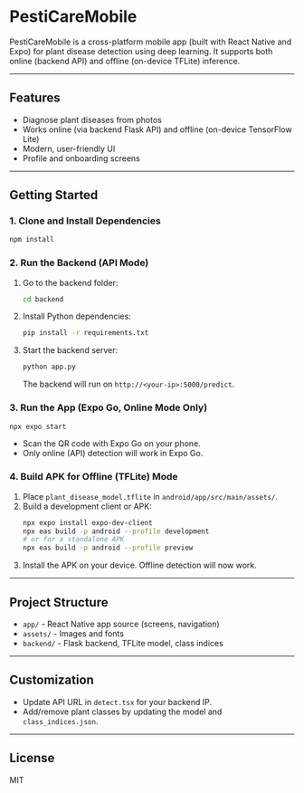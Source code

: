 # PestiCareMobile

PestiCareMobile is a cross-platform mobile app (built with React Native and Expo) for plant disease detection using deep learning. It supports both online (backend API) and offline (on-device TFLite) inference.

---

## Features
- Diagnose plant diseases from photos
- Works online (via backend Flask API) and offline (on-device TensorFlow Lite)
- Modern, user-friendly UI
- Profile and onboarding screens

---

## Getting Started

### 1. **Clone and Install Dependencies**
```sh
npm install
```

### 2. **Run the Backend (API Mode)**
1. Go to the backend folder:
   ```sh
   cd backend
   ```
2. Install Python dependencies:
   ```sh
   pip install -r requirements.txt
   ```
3. Start the backend server:
   ```sh
   python app.py
   ```
   The backend will run on `http://<your-ip>:5000/predict`.

### 3. **Run the App (Expo Go, Online Mode Only)**
```sh
npx expo start
```
- Scan the QR code with Expo Go on your phone.
- Only online (API) detection will work in Expo Go.

### 4. **Build APK for Offline (TFLite) Mode**
1. Place `plant_disease_model.tflite` in `android/app/src/main/assets/`.
2. Build a development client or APK:
   ```sh
   npx expo install expo-dev-client
   npx eas build -p android --profile development
   # or for a standalone APK
   npx eas build -p android --profile preview
   ```
3. Install the APK on your device. Offline detection will now work.

---

## Project Structure
- `app/` - React Native app source (screens, navigation)
- `assets/` - Images and fonts
- `backend/` - Flask backend, TFLite model, class indices

---

## Customization
- Update API URL in `detect.tsx` for your backend IP.
- Add/remove plant classes by updating the model and `class_indices.json`.

---

## License
MIT
